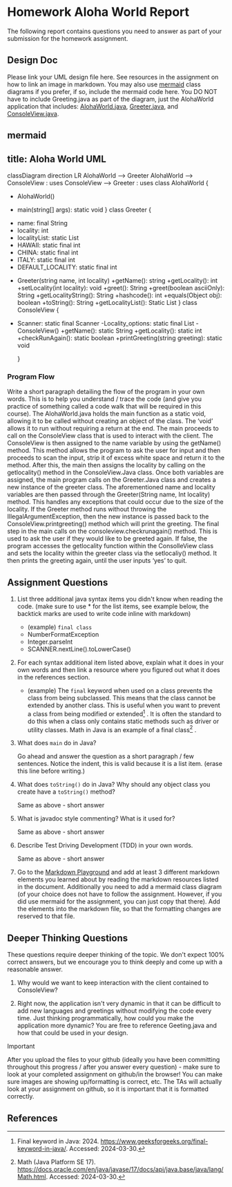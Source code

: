 # Homework Aloha World Report

The following report contains questions you need to answer as part of your submission for the homework assignment. 


## Design Doc
Please link your UML design file here. See resources in the assignment on how to
link an image in markdown. You may also use [mermaid] class diagrams if you prefer, if so, include the mermaid code here.  You DO NOT have to include Greeting.java as part of the diagram, just the AlohaWorld application that includes: [AlohaWorld.java], [Greeter.java], and [ConsoleView.java].

mermaid
---
title: Aloha World UML
---
classDiagram
direction LR
AlohaWorld --> Greeter
AlohaWorld --> ConsoleView : uses
ConsoleView --> Greeter : uses
class AlohaWorld {
- AlohaWorld()
+ main(string[] args): static void
}
class Greeter {
- name: final String
- locality: int
- localityList: static List<String>
- HAWAII: static final int
- CHINA: static final int
- ITALY: static final int
- DEFAULT_LOCALITY: static final int
+ Greeter(string name, int locality)
+getName(): string
+getLocality(): int
+setLocality(int locality): void
+greet(): String
+greet(boolean asciiOnly): String
+getLocalityString(): String
+hashcode(): int
+equals(Object obj): boolean
+toString(): String
+getLocalityList(): Static List<String>
}
class ConsoleView {
- Scanner: static final Scanner
-Locality_options: static final List<String>
-ConsoleView()
+getName(): static String
+getLocality(): static int
+checkRunAgain(): static boolean
+printGreeting(string greeting): static void


    }



### Program Flow
Write a short paragraph detailing the flow of the program in your own words. This is to help you understand / trace the code (and give you practice of something called a code walk that will be required in this course).
   The AlohaWorld.java holds the main function as a static void, allowing it to be called without creating an object of the class. 
   The ‘void’ allows it to run without requiring a return at the end. The main proceeds to call on the ConsoleView class that is used to interact with the client. 
   The ConsoleView is then assigned to the name variable by using the getName() method. 
   This method allows the program to ask the user for input and then proceeds to scan the input, strip it of excess white space and return it to the method. 
   After this, the main then assigns the locality by calling on the getlocality() method in the ConsoleView.Java class. Once both variables are assigned, 
   the main program calls on the Greeter.Java class and creates a new instance of the greeter class. The aforementioned name and 
   locality variables are then passed through the Greeter(String name, Int locality) method. This handles any exceptions that could occur due to the size of the locality. 
   If the Greeter method runs without throwing the IllegalArgumentException, then the new instance is passed back to the ConsoleView.printgreeting() method which will print the greeting. 
   The final step in the main calls on the consoleview.checkrunagain() method. This is used to ask the user if they would like to be greeted again. If false, 
   the program accesses the getlocality function within the ConsolleView class and sets the locality within the greeter class via the setlocaliy() method. It then prints the greeting again, 
   until the user inputs ‘yes’ to quit.

## Assignment Questions

1. List three additional java syntax items you didn't know when reading the code.  (make sure to use * for the list items, see example below, the backtick marks are used to write code inline with markdown)
   
   * (example) `final class`
   * NumberFormatException
   * Integer.parseInt
   * SCANNER.nextLine().toLowerCase()

2. For each syntax additional item listed above, explain what it does in your own words and then link a resource where you figured out what it does in the references section. 

    * (example) The `final` keyword when used on a class prevents the class from being subclassed. This means that the class cannot be extended by another class. This is useful when you want to prevent a class from being modified or extended[^1] . It is often the standard to do this when a class only contains static methods such as driver or utility classes. Math in Java is an example of a final class[^2] .

3. What does `main` do in Java? 

    Go ahead and answer the question as a short paragraph / few sentences. Notice the indent, this is valid because it is a list item. (erase this line before writing.)


4. What does `toString()` do in Java? Why should any object class you create have a `toString()` method?

    Same as above - short answer

5. What is javadoc style commenting? What is it used for? 

    Same as above - short answer


6. Describe Test Driving Development (TDD) in your own words. 

    Same as above - short answer    

7. Go to the [Markdown Playground](MarkdownPlayground.md) and add at least 3 different markdown elements you learned about by reading the markdown resources listed in the document. Additionally you need to add a mermaid class diagram (of your choice does not have to follow the assignment. However, if you did use mermaid for the assignment, you can just copy that there). Add the elements into the markdown file, so that the formatting changes are reserved to that file. 


## Deeper Thinking Questions

These questions require deeper thinking of the topic. We don't expect 100% correct answers, but we encourage you to think deeply and come up with a reasonable answer. 


1. Why would we want to keep interaction with the client contained to ConsoleView?


2. Right now, the application isn't very dynamic in that it can be difficult to add new languages and greetings without modifying the code every time. Just thinking programmatically,  how could you make the application more dynamic? You are free to reference Geeting.java and how that could be used in your design.



> [!IMPORTANT]
>  After you upload the files to your github (ideally you have been committing throughout this progress / after you answer every question) - make sure to look at your completed assignment on github/in the browser! You can make sure images are showing up/formatting is correct, etc. The TAs will actually look at your assignment on github, so it is important that it is formatted correctly.


## References

[^1]: Final keyword in Java: 2024. https://www.geeksforgeeks.org/final-keyword-in-java/. Accessed: 2024-03-30. 

[^2]: Math (Java Platform SE 17). https://docs.oracle.com/en/java/javase/17/docs/api/java.base/java/lang/Math.html. Accessed: 2024-03-30.


<!-- This is a comment, below this link the links in the document are placed here to make ti easier to read. This is an optional style for markdown, and often as a student you will include the links inline. for example [mermaid](https://mermaid.js.org/intro/syntax-reference.html) -->
[mermaid]: https://mermaid.js.org/intro/syntax-reference.html
[AlohaWorld.java]: src/main/java/student/AlohaWorld.java
[Greeter.java]: src/main/java/student/Greeter.java
[ConsoleView.java]: src/main/java/student/ConsoleView.java